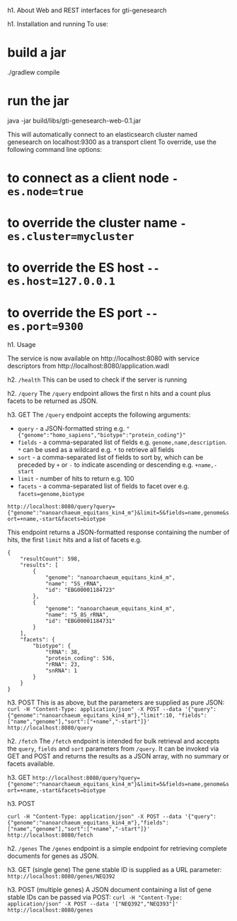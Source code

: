 h1. About
Web and REST interfaces for gti-genesearch

h1. Installation and running
To use:
# build a jar
./gradlew compile
# run the jar
java -jar build/libs/gti-genesearch-web-0.1.jar

This will automatically connect to an elasticsearch cluster named genesearch on localhost:9300 as a transport client
To override, use the following command line options:
# to connect as a client node `-es.node=true`
# to override the cluster name `-es.cluster=mycluster`
# to override the ES host `--es.host=127.0.0.1`
# to override the ES port `--es.port=9300`

h1. Usage

The service is now available on http://localhost:8080 with service descriptors from http://localhost:8080/application.wadl

h2. `/health`
This can be used to check if the server is running

h2. `/query`
The `/query` endpoint allows the first n hits and a count plus facets to be returned as JSON.

h3. GET
The `/query` endpoint accepts the following arguments:
- `query` - a JSON-formatted string e.g. `"{"genome":"homo_sapiens","biotype":"protein_coding"}"`
- `fields` - a comma-separated list of fields e.g. `genome,name,description`. `*` can be used as a wildcard e.g. `*` to retrieve all fields
- `sort` - a comma-separated list of fields to sort by, which can be preceded by `+` or `-` to indicate ascending or descending e.g. `+name,-start`
- `limit` - number of hits to return e.g. 100
- `facets` - a comma-separated list of fields to facet over e.g. `facets=genome,biotype`

```http://localhost:8080/query?query={"genome":"nanoarchaeum_equitans_kin4_m"}&limit=5&fields=name,genome&sort=+name,-start&facets=biotype```

This endpoint returns a JSON-formatted response containing the number of hits, the first `limit` hits and a list of facets e.g.
```
{
    "resultCount": 598,
    "results": [
        {
            "genome": "nanoarchaeum_equitans_kin4_m",
            "name": "5S_rRNA",
            "id": "EBG00001184723"
        },
        {
            "genome": "nanoarchaeum_equitans_kin4_m",
            "name": "5_8S_rRNA",
            "id": "EBG00001184731"
        }
    ],
    "facets": {
        "biotype": {
            "tRNA": 38,
            "protein_coding": 536,
            "rRNA": 23,
            "snRNA": 1
        }
    }
}
```

h3. POST
This is as above, but the parameters are supplied as pure JSON:
```curl -H "Content-Type: application/json" -X POST --data '{"query":{"genome":"nanoarchaeum_equitans_kin4_m"},"limit":10, "fields":["name","genome"],"sort":["+name","-start"]}' http://localhost:8080/query```

h2. `/fetch`
The `/fetch` endpoint is intended for bulk retrieval and accepts the `query`, `fields` and `sort` parameters from `/query`. It can be invoked via GET and POST and returns the results as a JSON array, with no summary or facets available.

h3. GET
```http://localhost:8080/query?query={"genome":"nanoarchaeum_equitans_kin4_m"}&limit=5&fields=name,genome&sort=+name,-start&facets=biotype```

h3. POST
```
curl -H "Content-Type: application/json" -X POST --data '{"query":{"genome":"nanoarchaeum_equitans_kin4_m"},"fields":["name","genome"],"sort":["+name","-start"]}' http://localhost:8080/fetch
```

h2. `/genes`
The `/genes` endpoint is a simple endpoint for retrieving complete documents for genes as JSON.

h3. GET (single gene)
The gene stable ID is supplied as a URL parameter:
```http://localhost:8080/genes/NEQ392```

h3. POST (multiple genes)
A JSON document containing a list of gene stable IDs can be passed via POST:
```curl -H "Content-Type: application/json" -X POST --data '["NEQ392","NEQ393"]' http://localhost:8080/genes```
